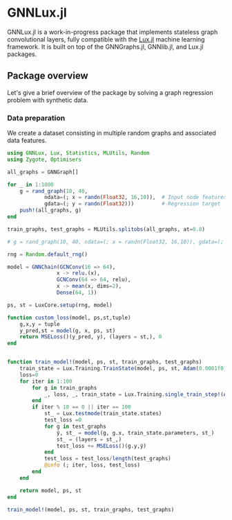 # GNNLux.jl 

GNNLux.jl is a work-in-progress package that implements stateless graph convolutional layers, fully compatible with the [Lux.jl](https://lux.csail.mit.edu/stable/) machine learning framework. It is built on top of the GNNGraphs.jl, GNNlib.jl, and Lux.jl packages.

## Package overview

Let's give a brief overview of the package by solving a graph regression problem with synthetic data. 

### Data preparation

We create a dataset consisting in multiple random graphs and associated data features. 

```julia
using GNNLux, Lux, Statistics, MLUtils, Random
using Zygote, Optimisers

all_graphs = GNNGraph[]

for _ in 1:1000
    g = rand_graph(10, 40,  
            ndata=(; x = randn(Float32, 16,10)),  # Input node features
            gdata=(; y = randn(Float32)))         # Regression target   
    push!(all_graphs, g)
end

train_graphs, test_graphs = MLUtils.splitobs(all_graphs, at=0.8)

# g = rand_graph(10, 40, ndata=(; x = randn(Float32, 16,10)), gdata=(; y = randn(Float32))) 

rng = Random.default_rng()

model = GNNChain(GCNConv(16 => 64),
                x -> relu.(x),     
                GCNConv(64 => 64, relu),
                x -> mean(x, dims=2),
                Dense(64, 1)) 

ps, st = LuxCore.setup(rng, model)

function custom_loss(model, ps,st,tuple)
    g,x,y = tuple
    y_pred,st = model(g, x, ps, st)  
    return MSELoss()(y_pred, y), (layers = st,), 0
end


function train_model!(model, ps, st, train_graphs, test_graphs)
    train_state = Lux.Training.TrainState(model, ps, st, Adam(0.0001f0))
    loss=0
    for iter in 1:100
        for g in train_graphs
            _, loss, _, train_state = Lux.Training.single_train_step!(AutoZygote(), custom_loss,(g, g.x, g.y), train_state)
        end
        if iter % 10 == 0 || iter == 100
            st_ = Lux.testmode(train_state.states)
            test_loss =0
            for g in test_graphs
                ŷ, st_ = model(g, g.x, train_state.parameters, st_)
                st_ = (layers = st_,)
                test_loss += MSELoss()(g.y,ŷ)
            end
            test_loss = test_loss/length(test_graphs)
            @info (; iter, loss, test_loss)
        end
    end

    return model, ps, st
end

train_model!(model, ps, st, train_graphs, test_graphs)